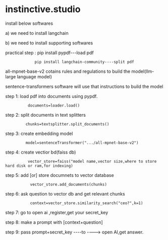 # instinctive.studio

install below softwares

a) we need to install langchain

b) we need to install supporting softwares

practical step : pip install pypdf---load pdf

                 pip install langchain-community----split pdf
all-mpnet-base-v2 cotains rules and regulations to build the model(llm-large language model)

sentence-transformers software will use that instructions to build the model

step 1: load pdf into documents using pypdf.

              documents=loader.load()
              
step 2: split documents in text splitters

             chunks=textsplitter.split_documents()
             
step 3: create embedding model

             model=sentenceTransformer(".../all-mpnet-base-v2")
             
step 4: create vectior bd(faiss db)

              vector_store=faiss("model name,vector size,where to store hard disk or ram,for indexing)
              
step 5: add [or] store documnets to vector database

               vector_store.add_documents(chunks)
               
step 6: ask question to vector db and get relevant chunks

               context=vector_store.similarity_search("ceo?",k=1)
               
step 7: go to open ai ,register,get your secret_key

step 8: make a prompt with [context+question]

step 9: pass prompt+secret_key ----to ----> open AI,get answer.
